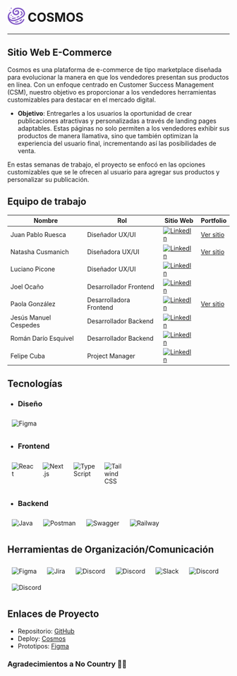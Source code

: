 
<div style="display: flex;">
  <img src="./frontend/public/images/Logonav.png" alt="Figma" style="width: 40px; height: 40px;">
  <h1 style="margin:6px;">COSMOS</h1>
  </div>

___
## Sitio Web E-Commerce
Cosmos es una plataforma de e-commerce de tipo marketplace diseñada para evolucionar la manera en que los vendedores presentan sus productos en línea. Con un enfoque centrado en Customer Success Management (CSM), nuestro objetivo es proporcionar a los vendedores herramientas customizables para destacar en el mercado digital.
- **Objetivo**: Entregarles a los usuarios la oportunidad de crear publicaciones atractivas y personalizadas a través de landing pages adaptables. Estas páginas no solo permiten a los vendedores exhibir sus productos de manera llamativa, sino que también optimizan la experiencia del usuario final, incrementando así las posibilidades de venta.


En estas semanas de trabajo, el proyecto se enfocó en las opciones customizables que se le ofrecen al usuario para agregar sus productos y personalizar su publicación.

## Equipo de trabajo
| Nombre          | Rol                | Sitio Web                     | Portfolio              |
| --------------- | -------------------- | ----------------------------- | -------------------- |
| Juan Pablo Ruesca      | Diseñador UX/UI        | [![LinkedIn](https://img.shields.io/badge/LinkedIn--blue?style=social&logo=linkedin)](https://www.linkedin.com/in/juanpabloruesca21) | [Ver sitio](https://www.behance.net/phjuanruesca) |
| Natasha Cusmanich       | Diseñadora UX/UI   | [![LinkedIn](https://img.shields.io/badge/LinkedIn--blue?style=social&logo=linkedin)](https://www.linkedin.com/in/natasha-cusmanich)   | [Ver sitio](https://www.behance.net/natashacusmani1) |
| Luciano Picone | Diseñador UX/UI | [![LinkedIn](https://img.shields.io/badge/LinkedIn--blue?style=social&logo=linkedin)](https://www.linkedin.com/in/luchopicone/) |
| Joel Ocaño | Desarrollador Frontend  |  [![LinkedIn](https://img.shields.io/badge/LinkedIn--blue?style=social&logo=linkedin)](https://www.linkedin.com/in/joel-angel-oca%C3%B1o-or%C3%A9-9a52b5202/) |
| Paola González | Desarrolladora Frontend  | [![LinkedIn](https://img.shields.io/badge/LinkedIn--blue?style=social&logo=linkedin)](https://www.linkedin.com/in/paola-gonzalez-guzman/) | [Ver sitio](https://paolagonzalez.vercel.app/) |
| Jesús Manuel Cespedes | Desarrollador Backend  | [![LinkedIn](https://img.shields.io/badge/LinkedIn--blue?style=social&logo=linkedin)](https://www.linkedin.com/in/cespedes-jesus-manuel-5b1307250/) |
| Román Darío Esquivel | Desarrollador Backend  | [![LinkedIn](https://img.shields.io/badge/LinkedIn--blue?style=social&logo=linkedin)](https://www.linkedin.com/in/roman-dario-esquivel) |
| Felipe Cuba | Project Manager | [![LinkedIn](https://img.shields.io/badge/LinkedIn--blue?style=social&logo=linkedin)](https://www.linkedin.com/in/sfelipecuba/) |

## Tecnologías

- ### Diseño
<div>
  <img src="https://icon.icepanel.io/Technology/svg/Figma.svg" alt="Figma" style="width: 50px; height: 50px; margin: 10px;">
</div>

- ### Frontend
<div style="display: flex; justify-content: start;">
  <img src="https://icon.icepanel.io/Technology/svg/React.svg" alt="React" style="width: 50px; height: 50px; margin: 10px;">
  <img src="https://icon.icepanel.io/Technology/png-shadow-512/Next.js.png" alt="Next.js" style="width: 50px; height: 50px; margin: 10px;">
  <img src="https://icon.icepanel.io/Technology/svg/TypeScript.svg" alt="TypeScript" style="width: 50px; height: 50px; margin: 10px;">
  <img src="https://icon.icepanel.io/Technology/svg/Tailwind-CSS.svg" alt="Tailwind CSS" style="width: 50px; height: 50px; margin: 10px;">
</div>

- ### Backend
<div>
  <img src="https://icon.icepanel.io/Technology/svg/Java.svg" alt="Java" style="width: 50px; height: 50px; margin: 10px;">
  <img src="https://icon.icepanel.io/Technology/svg/Postman.svg" alt="Postman" style="width: 50px; height: 50px; margin: 10px;">
  <img src="https://icon.icepanel.io/Technology/svg/Swagger.svg" alt="Swagger" style="width: 50px; height: 50px; margin: 10px;">
  <img src="https://railway.app/brand/logo-light.svg" alt="Railway" style="width: 50px; height: 50px; margin: 10px;">
</div>

## Herramientas de Organización/Comunicación
<div>
  <img src="https://icon.icepanel.io/Technology/svg/Figma.svg" alt="Figma" style="width: 50px; height: 50px; margin: 10px;">
  <img src="https://icon.icepanel.io/Technology/svg/Jira.svg" alt="Jira" style="width: 50px; height: 50px; margin: 10px;">
  <img src="https://images.g2crowd.com/uploads/product/image/large_detail/large_detail_4faa9d4c43f2c79f9bee4a0ac10bd9ec/excalidraw.png" alt="Discord" style="width: 50px; height: 50px; margin: 10px;">
    <img src="https://logosandtypes.com/wp-content/uploads/2022/04/miro.svg" alt="Discord" style="width: 50px; height: 50px; margin: 10px;">
  <img src="https://icon.icepanel.io/Technology/svg/Slack.svg" alt="Slack" style="width: 50px; height: 50px; margin: 10px;">
  <img src="https://assets-global.website-files.com/6257adef93867e50d84d30e2/636e0a69f118df70ad7828d4_icon_clyde_blurple_RGB.svg" alt="Discord" style="width: 50px; height: 50px; margin: 10px;">
   <img src="https://www.svgrepo.com/show/448238/loom.svg" alt="Discord" style="width: 50px; height: 50px; margin: 10px;">
</div>

## Enlaces de Proyecto
-   Repositorio: [GitHub](https://github.com/No-Country-simulation/s16-03-m-Java-React)
-   Deploy: [Cosmos](https://cosmos-seven-delta.vercel.app/)
-   Prototipos: [Figma](https://www.figma.com/design/pREDIDEG0p0Ej9CxYLvpPq/E-commerce-CSM?t=fZIVahej64NY5ymD-0)

### Agradecimientos a No Country 🙏🏻
